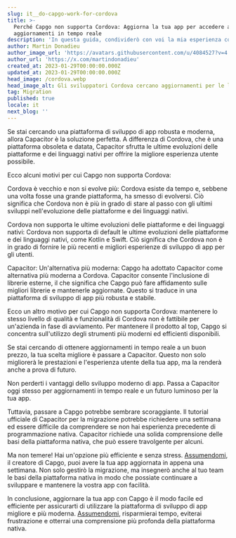 ```yaml
---
slug: it__do-capgo-work-for-cordova
title: >-
  Perché Capgo non supporta Cordova: Aggiorna la tua app per accedere agli
  aggiornamenti in tempo reale
description: 'In questa guida, condividerò con voi la mia esperienza con Capgo e Cordova.'
author: Martin Donadieu
author_image_url: 'https://avatars.githubusercontent.com/u/4084527?v=4'
author_url: 'https://x.com/martindonadieu'
created_at: 2023-01-29T00:00:00.000Z
updated_at: 2023-01-29T00:00:00.000Z
head_image: /cordova.webp
head_image_alt: Gli sviluppatori Cordova cercano aggiornamenti per le loro applicazioni
tag: Migration
published: true
locale: it
next_blog: ''
---
```


Se stai cercando una piattaforma di sviluppo di app robusta e moderna, allora Capacitor è la soluzione perfetta. A differenza di Cordova, che è una piattaforma obsoleta e datata, Capacitor sfrutta le ultime evoluzioni delle piattaforme e dei linguaggi nativi per offrire la migliore esperienza utente possibile.

Ecco alcuni motivi per cui Capgo non supporta Cordova:

Cordova è vecchio e non si evolve più: Cordova esiste da tempo e, sebbene una volta fosse una grande piattaforma, ha smesso di evolversi. Ciò significa che Cordova non è più in grado di stare al passo con gli ultimi sviluppi nell'evoluzione delle piattaforme e dei linguaggi nativi.

Cordova non supporta le ultime evoluzioni delle piattaforme e dei linguaggi nativi: Cordova non supporta di default le ultime evoluzioni delle piattaforme e dei linguaggi nativi, come Kotlin e Swift. Ciò significa che Cordova non è in grado di fornire le più recenti e migliori esperienze di sviluppo di app per gli utenti.

Capacitor: Un'alternativa più moderna: Capgo ha adottato Capacitor come alternativa più moderna a Cordova. Capacitor consente l'inclusione di librerie esterne, il che significa che Capgo può fare affidamento sulle migliori librerie e mantenerle aggiornate. Questo si traduce in una piattaforma di sviluppo di app più robusta e stabile.

Ecco un altro motivo per cui Capgo non supporta Cordova: mantenere lo stesso livello di qualità e funzionalità di Cordova non è fattibile per un'azienda in fase di avviamento. Per mantenere il prodotto al top, Capgo si concentra sull'utilizzo degli strumenti più moderni ed efficienti disponibili.

Se stai cercando di ottenere aggiornamenti in tempo reale a un buon prezzo, la tua scelta migliore è passare a Capacitor. Questo non solo migliorerà le prestazioni e l'esperienza utente della tua app, ma la renderà anche a prova di futuro.

Non perderti i vantaggi dello sviluppo moderno di app. Passa a Capacitor oggi stesso per aggiornamenti in tempo reale e un futuro luminoso per la tua app.

Tuttavia, passare a Capgo potrebbe sembrare scoraggiante. Il tutorial ufficiale di Capacitor per la migrazione potrebbe richiedere una settimana ed essere difficile da comprendere se non hai esperienza precedente di programmazione nativa. Capacitor richiede una solida comprensione delle basi della piattaforma nativa, che può essere travolgente per alcuni.

Ma non temere! Hai un'opzione più efficiente e senza stress. [Assumendomi](https://cal.com/martindonadieu/convert-your-cordova-app-to-capacitor/), il creatore di Capgo, puoi avere la tua app aggiornata in appena una settimana. Non solo gestirò la migrazione, ma insegnerò anche al tuo team le basi della piattaforma nativa in modo che possiate continuare a sviluppare e mantenere la vostra app con facilità.

In conclusione, aggiornare la tua app con Capgo è il modo facile ed efficiente per assicurarti di utilizzare la piattaforma di sviluppo di app migliore e più moderna. [Assumendomi](https://cal.com/martindonadieu/convert-your-cordova-app-to-capacitor/), risparmierai tempo, eviterai frustrazione e otterrai una comprensione più profonda della piattaforma nativa.
